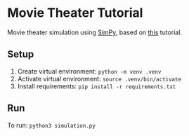 # Movie Theater Tutorial

Movie theater simulation using [SimPy](https://simpy.readthedocs.io/en/latest/contents.html),
based on [this](https://realpython.com/simpy-simulating-with-python/) tutorial.

## Setup

1. Create virtual environment: `python -m venv .venv`
2. Activate virtual environment: `source .venv/bin/activate`
3. Install requirements: `pip install -r requirements.txt`

## Run

To run: `python3 simulation.py`
